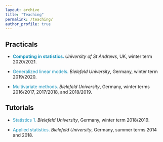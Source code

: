 ```yaml
---
layout: archive
title: "Teaching"
permalink: /teaching/
author_profile: true
---
```


Practicals
------

- <span style="color: #1f96be;"><b> Computing in statistics. </b></span>
*University of St Andrews*, UK, winter term 2020/2021.

- <span style="color: #1f96be;"> Generalized linear models. </span>
*Bielefeld University*, Germany, winter term 2019/2020.

- <span style="color: #1f96be;"> Multivariate methods. </span>
*Bielefeld University*, Germany, winter terms 2016/2017, 2017/2018, and 2018/2019.

Tutorials
------

- <span style="color: #1f96be;"> Statistics 1. </span>
*Bielefeld University*, Germany, winter term 2018/2019.

- <span style="color: #1f96be;"> Applied statistics. </span>
*Bielefeld University*, Germany, summer terms 2014 and 2018.
